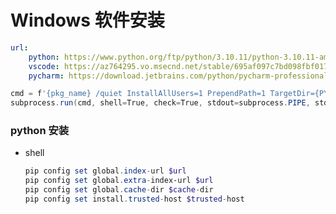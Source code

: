 # Windows 软件安装

<!--last modify: 20230728-->



```yaml
url: 
    python: https://www.python.org/ftp/python/3.10.11/python-3.10.11-amd64.exe
    vscode: https://az764295.vo.msecnd.net/stable/695af097c7bd098fbf017ce3ac85e09bbc5dda06/VSCodeUserSetup-x64-1.79.2.exe
    pycharm: https://download.jetbrains.com/python/pycharm-professional-2023.1.2.exe
```

```powershell
cmd = f'{pkg_name} /quiet InstallAllUsers=1 PrependPath=1 TargetDir={PY_PATH}'
subprocess.run(cmd, shell=True, check=True, stdout=subprocess.PIPE, stderr=subprocess.PIPE, universal_newlines=True)
```

### python 安装

- shell
  ```powershell
  pip config set global.index-url $url
  pip config set global.extra-index-url $url
  pip config set global.cache-dir $cache-dir
  pip config set install.trusted-host $trusted-host
  ```

